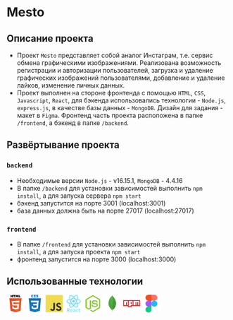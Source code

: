 # Mesto

## Описание проекта

- Проект `Mesto` представляет собой аналог Инстаграм, т.е. сервис обмена графическими изображениями. Реализована возможность регистрации и авторизации пользователей, загрузка и удаление графических изображений пользователями, добавление и удаление лайков, изменение личных данных.
- Проект выполнен на стороне фронтенда с помощью `HTML`, `CSS`, `Javascript`, `React`, для бэкенда использовались технологии - `Node.js`, `express.js`, в качестве базы данных - `MongoDB`. Дизайн для задания - макет в `Figma`. Фронтенд часть проекта расположена в папке `/frontend`, а бэкенд в папке `/backend`.
## Развёртывание проекта
### `backend`
- Необходимые версии `Node.js` - v16.15.1, `MongoDB` - 4.4.16
- В папке `/backend` для установки зависимостей выполнить `npm install`, а для запуска сервера `npm start`
- бэкенд запустится на порте 3001 (localhost:3001)
- база данных должна быть на порте 27017 (localhost:27017)
### `frontend`
- В папке `/frontend` для установки зависимостей выполнить `npm install`, а для запуска проекта `npm start`
- фронтенд запустится на порте 3000 (localhost:3000)

## Использованные технологии

<section>
  <img src="https://github.com/devicons/devicon/blob/master/icons/html5/html5-original-wordmark.svg" title="HTML5" alt="HTML" width="40" height="40"/>
  <img src="https://github.com/devicons/devicon/blob/master/icons/css3/css3-plain-wordmark.svg"  title="CSS3" alt="CSS" width="40" height="40"/>
  <img src="https://github.com/devicons/devicon/blob/master/icons/javascript/javascript-original.svg" title="JavaScript" alt="JavaScript" width="40" height="40"/>
  <img src="https://github.com/devicons/devicon/blob/master/icons/react/react-original-wordmark.svg" title="React" alt="React" width="40" height="40"/>
  <img src="https://github.com/devicons/devicon/blob/master/icons/nodejs/nodejs-original.svg" title="NodeJS" alt="NodeJS" width="40" height="40"/>
  <img src="https://github.com/devicons/devicon/blob/master/icons/mongodb/mongodb-original.svg" title="MongoDB" alt="MongoDB" width="40" height="40"/>
  <img src="https://github.com/devicons/devicon/blob/master/icons/npm/npm-original-wordmark.svg" title="npm" alt="npm" width="40" height="40"/>
  <img src="https://github.com/devicons/devicon/blob/master/icons/figma/figma-original.svg" title="Figma" alt="Figma" width="40" height="40"/>
</section>
